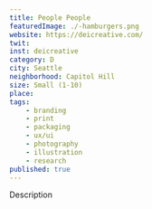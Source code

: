 ```yaml
---
title: People People
featuredImage: ./-hamburgers.png
website: https://deicreative.com/
twit: 
inst: deicreative
category: D
city: Seattle
neighborhood: Capitol Hill
size: Small (1-10)
place: 
tags:
    - branding
    - print
    - packaging
    - ux/ui
    - photography
    - illustration
    - research
published: true
---
```


Description
